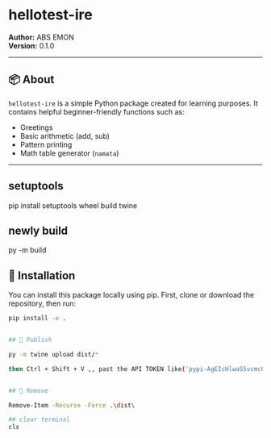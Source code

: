 # hellotest-ire

**Author:** ABS EMON  
**Version:** 0.1.0

---

## 📦 About

`hellotest-ire` is a simple Python package created for learning purposes. It contains helpful beginner-friendly functions such as:

- Greetings
- Basic arithmetic (add, sub)
- Pattern printing
- Math table generator (`namata`)

---
## setuptools
pip install setuptools wheel build twine

## newly build

py -m build


## 🚀 Installation

You can install this package locally using pip. First, clone or download the repository, then run:

```bash
pip install -e .


## 🚀 Publish

py -m twine upload dist/*

then Ctrl + Shift + V ,, past the API TOKEN like('pypi-AgEIcHlwaS5vcmcCJGZjNDhhNDFkLTRjMGQtNGFhZS04YTdjLWRjMmYxNDZhMDdkYwACKlszLCJkM2RjNjNmOS1lNjZiLTRhNmUtODM0Ni04ZjQ2NGFiZjk3MTkiXQAABiDpo5owgBZ6scY_C5hwD2zKpbS4IJqDTsMRrbtXx17R2w')


## 🚀 Remove

Remove-Item -Recurse -Force .\dist\

## clear terminal
cls 



